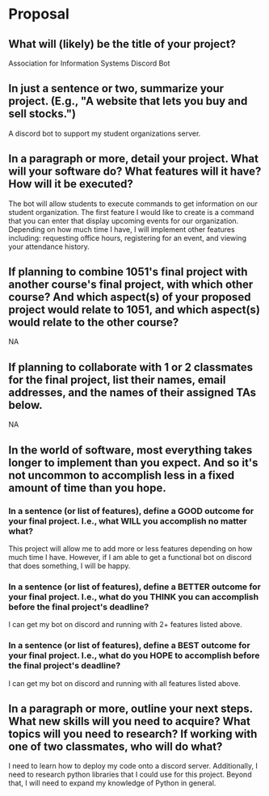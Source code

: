 # Proposal

## What will (likely) be the title of your project?

Association for Information Systems Discord Bot

## In just a sentence or two, summarize your project. (E.g., "A website that lets you buy and sell stocks.")

A discord bot to support my student organizations server. 

## In a paragraph or more, detail your project. What will your software do? What features will it have? How will it be executed?

The bot will allow students to execute commands to get information on our student organization. The first feature I would like to create is a command that you can enter that display upcoming events for our organization. Depending on how much time I have, I will implement other features including: requesting office hours, registering for an event, and viewing your attendance history.

## If planning to combine 1051's final project with another course's final project, with which other course? And which aspect(s) of your proposed project would relate to 1051, and which aspect(s) would relate to the other course?
NA

## If planning to collaborate with 1 or 2 classmates for the final project, list their names, email addresses, and the names of their assigned TAs below.

NA

## In the world of software, most everything takes longer to implement than you expect. And so it's not uncommon to accomplish less in a fixed amount of time than you hope.

### In a sentence (or list of features), define a GOOD outcome for your final project. I.e., what WILL you accomplish no matter what?

This project will allow me to add more or less features depending on how much time I have. However, if I am able to get a functional bot on discord that does something, I will be happy.

### In a sentence (or list of features), define a BETTER outcome for your final project. I.e., what do you THINK you can accomplish before the final project's deadline?

I can get my bot on discord and running with 2+ features listed above.

### In a sentence (or list of features), define a BEST outcome for your final project. I.e., what do you HOPE to accomplish before the final project's deadline?

I can get my bot on discord and running with all features listed above.

## In a paragraph or more, outline your next steps. What new skills will you need to acquire? What topics will you need to research? If working with one of two classmates, who will do what?

I need to learn how to deploy my code onto a discord server. Additionally, I need to research python libraries that I could use for this project. Beyond that, I will need to expand my knowledge of Python in general.
